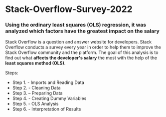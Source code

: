# Stack-Overflow-Survey-2022

### Using the ordinary least squares (OLS) regression, it was analyzed which factors have the greatest impact on the salary
Stack Overflow is a question and answer website for developers. Stack Overflow conducts a survey every year in order to help them to improve the Stack Overflow community and the platform.
The goal of this analysis is to find out what **affects the developer's salary** the most with the help of the **least squares method (OLS)**.

Steps:
- Step 1. - Imports and Reading Data
- Step 2. - Cleaning Data
- Step 3. – Preparing Data
- Step 4. - Creating Dummy Variables
- Step 5. - OLS Analysis
- Step 6. - Interpretation of Results
